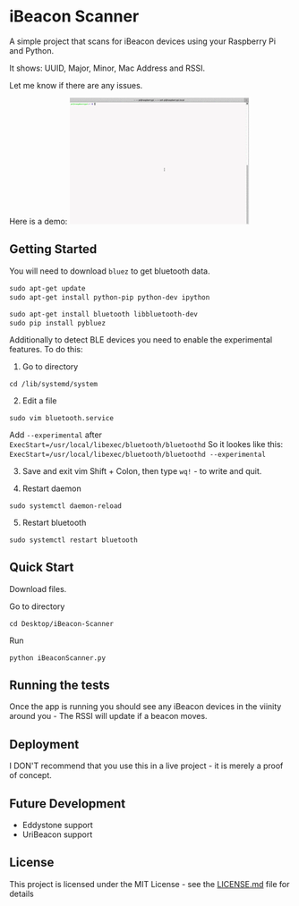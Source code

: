 # iBeacon Scanner

A simple project that scans for iBeacon devices using your Raspberry Pi and Python.

It shows: UUID, Major, Minor, Mac Address and RSSI.

Let me know if there are any issues.

Here is a demo:
![](scannerDemo.gif)

## Getting Started

You will need to download ```bluez``` to get bluetooth data.

```
sudo apt-get update
sudo apt-get install python-pip python-dev ipython
```
```
sudo apt-get install bluetooth libbluetooth-dev
sudo pip install pybluez
```

Additionally to detect BLE devices you need to enable the experimental features. To do this:

1. Go to directory

```
cd /lib/systemd/system
```
2. Edit a file
```
sudo vim bluetooth.service
```
Add ```--experimental``` after  ```ExecStart=/usr/local/libexec/bluetooth/bluetoothd```
So it lookes like this: ```ExecStart=/usr/local/libexec/bluetooth/bluetoothd --experimental```

3. Save and exit vim
Shift + Colon, then type ```wq!``` - to write and quit.

4. Restart daemon
```
sudo systemctl daemon-reload
```
5. Restart bluetooth
```
sudo systemctl restart bluetooth
```

## Quick Start

Download files.

Go to directory
```
cd Desktop/iBeacon-Scanner
```
Run
```
python iBeaconScanner.py
```

## Running the tests

Once the app is running you should see any iBeacon devices in the viinity around you - The RSSI will update if a beacon moves.


## Deployment

I DON'T recommend that you use this in a live project - it is merely a proof of concept.

## Future Development

- Eddystone support
- UriBeacon support

## License

This project is licensed under the MIT License - see the [LICENSE.md](LICENSE.md) file for details

